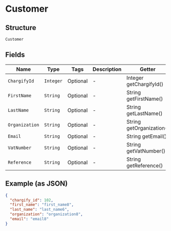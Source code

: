 
# Customer

## Structure

`Customer`

## Fields

| Name | Type | Tags | Description | Getter | Setter |
|  --- | --- | --- | --- | --- | --- |
| `ChargifyId` | `Integer` | Optional | - | Integer getChargifyId() | setChargifyId(Integer chargifyId) |
| `FirstName` | `String` | Optional | - | String getFirstName() | setFirstName(String firstName) |
| `LastName` | `String` | Optional | - | String getLastName() | setLastName(String lastName) |
| `Organization` | `String` | Optional | - | String getOrganization() | setOrganization(String organization) |
| `Email` | `String` | Optional | - | String getEmail() | setEmail(String email) |
| `VatNumber` | `String` | Optional | - | String getVatNumber() | setVatNumber(String vatNumber) |
| `Reference` | `String` | Optional | - | String getReference() | setReference(String reference) |

## Example (as JSON)

```json
{
  "chargify_id": 102,
  "first_name": "first_name8",
  "last_name": "last_name6",
  "organization": "organization8",
  "email": "email8"
}
```

